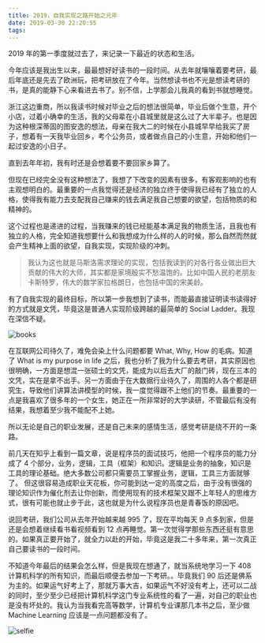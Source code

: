 ```yaml
---
title: 2019，自我实现之路开始之元年
date: 2019-03-30 22:20:55
tags:
---
```


2019 年的第一季度就过去了，来记录一下最近的状态和生活。

今年应该是我出生以来，最最想好好读书的一段时间。从去年就嚷嚷着要考研，最后年底还是先去了欧洲玩，把考研放在了今年。当然想读书也不光是想读考研的书，是真的能静下心来看进去书了。别不信，上学那会儿我真的看到书就想睡觉。

浙江这边重商，所以我读书时候对毕业之后的想法很简单，毕业后做个生意，开个小店，过着小确幸的生活，我的父母辈在小县城里就是这么过了大半辈子。也是因为这种根深蒂固的图安逸的想法，母亲在我大二的时候在小县城早早给我买了房子，想着有一天我毕业回乡，考个公务员，或者做点自己的小生意，开始和他们一起过安逸的小日子。

<!--more-->

直到去年年初，我有时还是会想着要不要回家乡算了。

但现在已经完全没有这种想法了，我想了下改变的因素有很多，有客观影响的也有主观想明白的。最重要的一点我觉得还是经济的独立终于使得我已经有了独立的人格，使得我有能力去支配我自己赚来的钱去满足我自己想要的欲望，包括物质的和精神的。

这个过程也是递进的过程，当我赚来的钱已经能基本满足我的物质生活，且我也有独立的人格，完全知道我想要什么和我想成为什么样的人的时候，那么自然而然就会产生精神上面的欲望，自我实现，实现阶级的冲刺。

> 我认为这也就是马斯洛需求理论的实现，包括我读到的对各行各业做出巨大贡献的伟大的大师，其实都是家境殷实不愁温饱的。比如中国人民的老朋友卡斯特罗，伟大的数学家拉格朗日，也包括中国的宋美龄。

有了自我实现的最终目标，所以第一步我想到了读书，而能最直接证明读书读得好的方式就是文凭，毕竟这是普通人实现阶级跨越的最简单的 Social Ladder。我现在深信不疑。

![books](https://timeline229-image.oss-cn-hangzhou.aliyuncs.com/journal-20190330/books-2.jpg)

在互联网公司待久了，难免会染上什么问题都要 What, Why, How 的毛病。知道了 What is my purpose in life 之后，我也分析了我为什么要去考研，其实原因也很明确，一方面是想混一张硕士的文凭，能成为以后去大厂的敲门砖，现在三本的文凭，实在是拿不出手。另一方面由于在大数据行业待久了，周围的人各个都是研究生，导致他们讲算法讲模型的时候，我一度觉得跟不上他们的节奏。最重要的一点是我喜欢了很多年的一个女生，她正在一所非常好的大学读研，不管最后有没有结果，我想着至少我不能配不上她。

所以无论是自己的职业发展，还是自己未来的感情生活，感觉考研是绕不开的一条路。

前几天在知乎上看到一篇文章，说是程序员的面试技巧，他把一个程序员的能力分成了 4 个部分，业务，逻辑，工具（框架）和知识。逻辑是业务的抽象，知识是工具的理论基础。绝大多数公司都只需要员工掌握业务，逻辑，工具三方面就够了。
但这很容易造成职业天花板，你可能到达一定的高度之后，由于没有很强的理论知识作为催化剂去让你创新，而使用现有的技术框架又跟不上年轻人的思维方式，很有可能也就止步于此，这也就是为什么说程序员也是青春饭的原因吧。

说回考研，我们公司从去年开始越来越 995 了，现在平均每天 9 点多到家，但是还是会想着继续看书看视频看到 12 点再睡觉。第一次觉得学那些东西还挺有意思的。如果真正要开始了，就全力以赴的开始，毕竟这是我二十多年来，第一次真正自己要读书的一段时间。

不知道今年最后的结果会怎么样，但是我现在想通了，就当系统地学习一下 408 计算机科学的所有知识，而最后顺便去参加一下考研。。毕竟我们 90 后还是佛系为主的。如果运气好考上了，那就万事大吉，如果运气不好没有考上，还可以二战的同时，至少至少已经把计算机科学这门专业系统性的看了一遍，对自己的职业也是没有坏处的。我认为当我看完高等数学，计算机专业课那几本书之后，至少做 Machine Learning 应该是一点问题都没有了。

![selfie](https://timeline229-image.oss-cn-hangzhou.aliyuncs.com/journal-20190330/selfie.JPG)